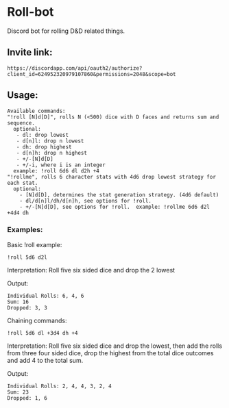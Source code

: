 # Roll-bot
Discord bot for rolling D&D related things.

## Invite link: 
```
https://discordapp.com/api/oauth2/authorize?client_id=624952320979107860&permissions=2048&scope=bot
```

## Usage:
```
Available commands:
"!roll [N]d[D]", rolls N (<500) dice with D faces and returns sum and sequence.
  optional:
   - dl: drop lowest
   - d[n]l: drop n lowest
   - dh: drop highest
   - d[n]h: drop n highest
   - +/-[N]d[D]
   - +/-i, where i is an integer
  example: !roll 6d6 dl d2h +4
"!rollme", rolls 6 character stats with 4d6 drop lowest strategy for each stat.
  optional:
    - [N]d[D], determines the stat generation strategy. (4d6 default)
    - dl/d[n]l/dh/d[n]h, see options for !roll.
    - +/-[N]d[D], see options for !roll.  example: !rollme 6d6 d2l +4d4 dh
```

### Examples:

Basic !roll example:
```
!roll 5d6 d2l
```

Interpretation: Roll five six sided dice and drop the 2 lowest

Output: 
```
Individual Rolls: 6, 4, 6
Sum: 16
Dropped: 3, 3
```

Chaining commands:
```
!roll 5d6 dl +3d4 dh +4
```

Interpretation: Roll five six sided dice and drop the lowest, then add the
rolls from three four sided dice, drop the highest from the total dice outcomes
and add 4 to the total sum.

Output:
```
Individual Rolls: 2, 4, 4, 3, 2, 4
Sum: 23
Dropped: 1, 6
```
